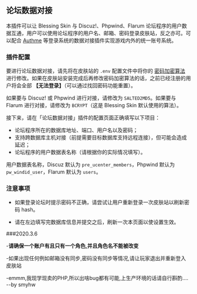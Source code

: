 ## 论坛数据对接

本插件可以让 Blessing Skin 与 Discuz!、Phpwind、Flarum 论坛程序的用户数据互通，用户可以使用论坛程序的用户名、邮箱、密码登录皮肤站，反之亦可。可以配合 [Authme](https://github.com/bs-community/blessing-skin-plugins/tree/master/authme-integration) 等登录系统的数据对接插件实现游戏内外的统一账号系统。

### 插件配置

要进行论坛数据对接，请先将在皮肤站的 `.env` 配置文件中将你的 [密码加密算法](https://github.com/bs-community/blessing-skin-server/wiki/%E5%A6%82%E4%BD%95%E5%A1%AB%E5%86%99-.env-%E9%85%8D%E7%BD%AE%E6%96%87%E4%BB%B6#-%E5%AE%89%E5%85%A8%E7%9B%B8%E5%85%B3) 进行修改。如果在皮肤站安装完成后再修改密码加密算法的话，之前已经注册的用户将会全部 **【无法登录】**（可以通过找回密码功能重置）。

如果要与 Discuz! 或 Phpwind 进行对接，请修改为 `SALTED2MD5`。如果要与 Flarum 进行对接，请修改为 `BCRYPT`（这是 Blessing Skin 默认使用的算法）。

接下来，请在「论坛数据对接」插件的配置页面正确填写以下项目：

- 论坛程序所在的数据库地址、端口、用户名以及密码；
- 支持跨数据库主机对接（前提需要目标数据库支持远程连接），但可能会造成延迟；
- 论坛程序的用户数据表名称（请根据你的实际情况填写）。

用户数据表名称，Discuz 默认为 `pre_ucenter_members`，Phpwind 默认为 `pw_windid_user`，Flarum 默认为 `users`。

### 注意事项

- 如果登录论坛时提示密码不正确，请尝试让用户重新登录一次皮肤站以刷新密码 hash。

- 请在左边填写完数据库信息并提交之后，刷新一次本页面以使设置生效。

###2020.3.6

-**请确保一个账户有且只有一个角色,并且角色名不能被改变**

-如果出现任何例如邮箱没有同步,密码没有同步等情况,请让玩家退出并重新登入皮肤站

-emmm,我现学现卖的PHP,所以出啥bug都有可能,上生产环境的话请自行斟酌....      --by smyhw
